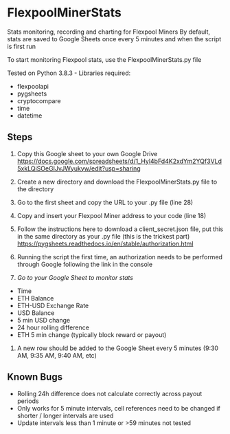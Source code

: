# FlexpoolMinerStats
Stats monitoring, recording and charting for Flexpool Miners
By default, stats are saved to Google Sheets once every 5 minutes and when the script is first run

To start monitoring Flexpool stats, use the FlexpoolMinerStats.py file

Tested on Python 3.8.3 - Libraries required:
* flexpoolapi
* pygsheets
* cryptocompare
* time
* datetime

## Steps
1. Copy this Google sheet to your own Google Drive
https://docs.google.com/spreadsheets/d/1_Hyl4bFd4K2xdYm2YQf3VLd5xkLQiSOeGIJvJWyukyw/edit?usp=sharing

1. Create a new directory and download the FlexpoolMinerStats.py file to the directory

1. Go to the first sheet and copy the URL to your .py file (line 28)

1. Copy and insert your Flexpool Miner address to your code (line 18)

1. Follow the instructions here to download a client_secret.json file, put this in the same directory as your .py file (this is the trickest part)
https://pygsheets.readthedocs.io/en/stable/authorization.html

1. Running the script the first time, an authorization needs to be performed through Google following the link in the console

1. *Go to your Google Sheet to monitor stats*
  * Time
  * ETH Balance
  * ETH-USD Exchange Rate
  * USD Balance
  * 5 min USD change
  * 24 hour rolling difference
  * ETH 5 min change (typically block reward or payout)

1. A new row should be added to the Google Sheet every 5 minutes (9:30 AM, 9:35 AM, 9:40 AM, etc)


## Known Bugs
* Rolling 24h difference does not calculate correctly across payout periods
* Only works for 5 minute intervals, cell references need to be changed if shorter / longer intervals are used
* Update intervals less than 1 minute or >59 minutes not tested
